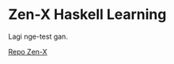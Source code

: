 Zen-X Haskell Learning
==
Lagi nge-test gan.


<a href ="https://github.com/squest/zenx-integrated-learning.git"> Repo Zen-X </a>
